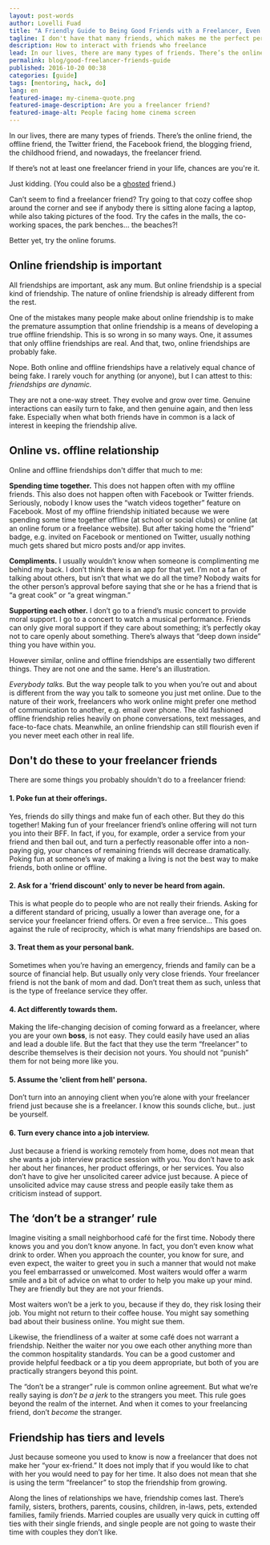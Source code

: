 ```yaml
---
layout: post-words
author: Lovelli Fuad
title: "A Friendly Guide to Being Good Friends with a Freelancer, Even If You’re Not One"
tagline: I don't have that many friends, which makes me the perfect person to write about friendship.
description: How to interact with friends who freelance
lead: In our lives, there are many types of friends. There’s the online friend, the offline friend, the Twitter friend, the Facebook friend, the blogging friend, the childhood friend, and nowadays, the freelancer friend.
permalink: blog/good-freelancer-friends-guide
published: 2016-10-20 00:38
categories: [guide]
tags: [mentoring, hack, do]
lang: en
featured-image: my-cinema-quote.png
featured-image-description: Are you a freelancer friend?
featured-image-alt: People facing home cinema screen
---
```

  <div class="fix-7x-12 toCenter mb-5">
  <p>In our lives, there are many types of friends. There’s the online friend, the offline friend, the Twitter friend, the Facebook friend, the blogging friend, the childhood   
    friend, and nowadays, the freelancer friend.</p>
  </div>
  <div class="fix-7x-12 toCenter pb-2">
  <p>If there’s not at least one freelancer friend in your life, chances are you're it.</p> 
  <p class="aside">Just kidding. (You could also be a <a href="https://01.media/11-weird-and-wonderful-new-merriam-webster-entries-from-tech" class="blue" rel="nofollow">ghosted</a> friend.)</p>
  <p>Can’t seem to find a freelancer friend? Try going to that cozy coffee shop around the corner and see if anybody there is sitting alone facing a laptop, while also taking pictures of the food. Try the cafes in the malls, the co-working spaces, the park benches… the beaches?!</p>
  <p>Better yet, try the online forums.</p></div>

<div class="fix-7x-12 toCenter"><h2 class="font-weight-bold">Online friendship is important</h2></div>

<div class="fix-7x-12 toCenter pb-2">
<p>All friendships are important, ask any mum. But online friendship is a special kind of friendship. The nature of online friendship is already different from the rest.</p>
<p>One of the mistakes many people make about online friendship is to make the premature assumption that online friendship is a means of developing a true offline friendship. This is so wrong in so many ways. One, it assumes that only offline friendships are real. And that, two, online friendships are probably fake.</p>
<p>Nope. Both online and offline friendships have a relatively equal chance of being fake. I rarely vouch for anything (or anyone), but I can attest to this: <em>friendships are dynamic.</em></p>
<p>They are not a one-way street. They evolve and grow over time. Genuine interactions can easily turn to fake, and then genuine again, and then less fake. Especially when what both friends have in common is a lack of interest in keeping the friendship alive.</p></div>

<div class="fix-7x-12 toCenter"><h2 class="font-weight-bold">Online vs. offline relationship</h2></div>

<div class="fix-7x-12 toCenter mb-0">
<p>Online and offline friendships don't differ that much to me:</p>
<p><span class="grey"><b>Spending time together.</b></span> This does not happen often with my offline friends. This also does not happen often with Facebook or Twitter friends. Seriously, nobody I know uses the “watch videos together” feature on Facebook. Most of my offline friendship initiated because we were spending some time together offline (at school or social clubs) or online (at an online forum or a freelance website). But after taking home the “friend” badge, e.g. invited on Facebook or mentioned on Twitter, usually nothing much gets shared but micro posts and/or app invites.</p> 
<p><span class="grey"><b>Compliments.</b></span> I usually wouldn’t know when someone is complimenting me behind my back. I don’t think there is an app for that yet. I’m not a fan of talking about others, but isn’t that what we do all the time? Nobody waits for the other person’s approval before saying that she or he has a friend that is “a great cook” or “a great wingman.”</p>  
<p><span class="grey"><b>Supporting each other.</b></span> I don’t go to a friend’s music concert to provide moral support. I go to a concert to watch a musical performance. Friends can only give moral support if they care about something; it’s perfectly okay not to care openly about something. There’s always that “deep down inside” thing you have within you.</p> 
<p>However similar, online and offline friendships are essentially two different things. They are not one and the same. Here's an illustration.</p></div>

<div class="fix-7x-12 toCenter mb-0 pb-0">
<p class="py-my-0"><em>Everybody talks.</em> But the way people talk to you when you’re out and about is different from the way you talk to someone you just met online. Due to the nature of their work, freelancers who work online might prefer one method of communication to another, e.g. email over phone. The old fashioned offline friendship relies heavily on phone conversations, text messages, and face-to-face chats. Meanwhile, an online friendship can still flourish even if you never meet each other in real life.</p></div>

<div class="fix-7x-12 toCenter"><h2 class="font-weight-bold">Don't do these to your freelancer friends</h2></div>

<div class="fix-7x-12 toCenter pb-2">

<p>There are some things you probably shouldn't do to a freelancer friend:</p>

<h4 class="call-to-action">1. Poke fun at their offerings.</h4>
<p>Yes, friends do silly things and make fun of each other. But they do this together! Making fun of your freelancer friend’s online offering will not turn you into their BFF. In fact, if you, for example, order a service from your friend and then bail out, and turn a perfectly reasonable offer into a non-paying gig, your chances of remaining friends will decrease dramatically. Poking fun at someone’s way of making a living is not the best way to make friends, both online or offline.</p>

<h4 class="call-to-action">2. Ask for a 'friend discount' only to never be heard from again.</h4>
<p>This is what people do to people who are not really their friends. Asking for a different standard of pricing, usually a lower than average one, for a service your freelancer friend offers. Or even a free service… This goes against the rule of reciprocity, which is what many friendships are based on.</p> 

<h4 class="call-to-action">3. Treat them as your personal bank.</h4>
<p>Sometimes when you’re having an emergency, friends and family can be a source of financial help. But usually only very close friends. Your freelancer friend is not the bank of mom and dad. Don’t treat them as such, unless that is the type of freelance service they offer.</p>

<h4 class="call-to-action">4. Act differently towards them.</h4> 
<p>Making the life-changing decision of coming forward as a freelancer, where you are your own <b><span class="grey">boss</span></b>, is not easy. They could easily have used an alias and lead a double life. But the fact that they use the term “freelancer” to describe themselves is their decision not yours. You should not “punish” them for not being more like you.</p>

<h4 class="call-to-action">5. Assume the 'client from hell' persona.</h4>
<p>Don’t turn into an annoying client when you’re alone with your freelancer friend just because she is a freelancer. I know this sounds cliche, but.. just be yourself.</p>

<h4 class="call-to-action">6. Turn every chance into a job interview.</h4>
<p>Just because a friend is working remotely from home, does not mean that she wants a job interview practice session with you. You don’t have to ask her about her finances, her product offerings, or her services. You also don’t have to give her unsolicited career advice just because. A piece of unsolicited advice may cause stress and people easily take them as criticism instead of support.</p></div>

<div class="fix-7x-12 toCenter"><h2 class="font-weight-bold">The ‘don’t be a stranger’ rule</h2></div>

<div class="fix-7x-12 toCenter mb-0">
<p class="toLeft">Imagine visiting a small neighborhood café for the first time. Nobody there knows you and you don’t know anyone. In fact, you don’t even know what drink to order. When you approach the counter, you know for sure, and even expect, the waiter to greet you in such a manner that would not make you feel embarrassed or unwelcomed. Most waiters would offer a warm smile and a bit of advice on what to order to help you make up your mind. They are friendly but they are not your friends.</p></div>

<div class="fix-7x-12 toCenter mb-0 w3-xlarge">
<p>Most waiters won’t be a jerk to you, because if they do, they risk losing their job. You might not return to their coffee house. You might say something bad about their business online. You might sue them.</p></div>

<div class="fix-7x-12 toCenter pb-2"><p>Likewise, the friendliness of a waiter at some café does not warrant a friendship. Neither the waiter nor you owe each other anything more than the common hospitality standards. You can be a good customer and provide helpful feedback or a tip you deem appropriate, but both of you are practically strangers beyond this point.</p>
<p>The “don’t be a stranger” rule is common online agreement. But what we’re really saying is <em>don’t be a jerk</em> to the strangers you meet. This rule goes beyond the realm of the internet. And when it comes to your freelancing friend, don’t <em>become</em> the stranger.</p></div> 


<div class="fix-7x-12 toCenter"><h2 class="font-weight-bold">Friendship has tiers and levels</h2></div>

<div class="fix-7x-12 toCenter mb-0">
<p>Just because someone you used to know is now a freelancer that does not make her “your ex-friend.” It does not imply that if you would like to chat with her you would need to pay for her time. It also does not mean that she is using the term “freelancer” to stop the friendship from growing.</p> 
<p>Along the lines of relationships we have, friendship comes last. There’s family, sisters, brothers, parents, cousins, children, in-laws, pets, extended families, family friends. Married couples are usually very quick in cutting off ties with their single friends, and single people are not going to waste their time with couples they don’t like.</p></div>
